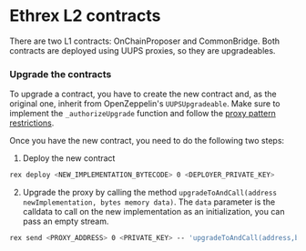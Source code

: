 # Ethrex L2 contracts

There are two L1 contracts: OnChainProposer and CommonBridge. Both contracts are deployed using UUPS proxies, so they are upgradeables.

### Upgrade the contracts

To upgrade a contract, you have to create the new contract and, as the original one, inherit from OpenZeppelin's `UUPSUpgradeable`. Make sure to implement the `_authorizeUpgrade` function and follow the [proxy pattern restrictions](https://docs.openzeppelin.com/upgrades-plugins/writing-upgradeable).

Once you have the new contract, you need to do the following two steps:

1. Deploy the new contract
  ```sh
  rex deploy <NEW_IMPLEMENTATION_BYTECODE> 0 <DEPLOYER_PRIVATE_KEY>
  ```
2. Upgrade the proxy by calling the method `upgradeToAndCall(address newImplementation, bytes memory data)`. The `data` parameter is the calldata to call on the new implementation as an initialization, you can pass an empty stream.
  ```sh
  rex send <PROXY_ADDRESS> 0 <PRIVATE_KEY> -- 'upgradeToAndCall(address,bytes)' 0 <NEW_IMPLEMENTATION_ADDRESS> <INITIALIZATION_CALLDATA>
  ```
